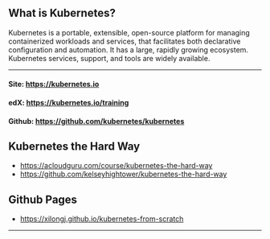 ## What is Kubernetes?
Kubernetes is a portable, extensible, open-source platform for managing containerized workloads and services, that facilitates both declarative configuration and automation. It has a large, rapidly growing ecosystem. Kubernetes services, support, and tools are widely available.
***

#### Site: https://kubernetes.io
#### edX: https://kubernetes.io/training
#### Github: https://github.com/kubernetes/kubernetes

## Kubernetes the Hard Way
* https://acloudguru.com/course/kubernetes-the-hard-way
* https://github.com/kelseyhightower/kubernetes-the-hard-way

## Github Pages
* https://xilongj.github.io/kubernetes-from-scratch

***

